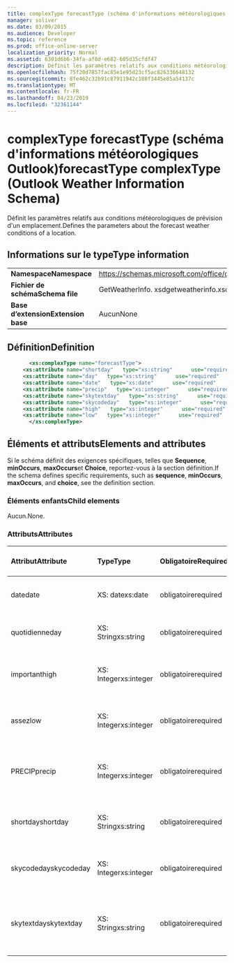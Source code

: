 ```yaml
---
title: complexType forecastType (schéma d'informations météorologiques Outlook)
manager: soliver
ms.date: 03/09/2015
ms.audience: Developer
ms.topic: reference
ms.prod: office-online-server
localization_priority: Normal
ms.assetid: 6301d6b6-34fa-af8d-e682-605d35cfdf47
description: Définit les paramètres relatifs aux conditions météorologiques de prévision d'un emplacement.
ms.openlocfilehash: 75f20d7857fac85e1e95d23cf5ac826336648132
ms.sourcegitcommit: 8fe462c32b91c87911942c188f3445e85a54137c
ms.translationtype: MT
ms.contentlocale: fr-FR
ms.lasthandoff: 04/23/2019
ms.locfileid: "32361144"
---
```

# <a name="forecasttype-complextype-outlook-weather-information-schema"></a><span data-ttu-id="22960-103">complexType forecastType (schéma d'informations météorologiques Outlook)</span><span class="sxs-lookup"><span data-stu-id="22960-103">forecastType complexType (Outlook Weather Information Schema)</span></span>

<span data-ttu-id="22960-104">Définit les paramètres relatifs aux conditions météorologiques de prévision d'un emplacement.</span><span class="sxs-lookup"><span data-stu-id="22960-104">Defines the parameters about the forecast weather conditions of a location.</span></span>
  
## <a name="type-information"></a><span data-ttu-id="22960-105">Informations sur le type</span><span class="sxs-lookup"><span data-stu-id="22960-105">Type information</span></span>

|||
|:-----|:-----|
|<span data-ttu-id="22960-106">**Namespace**</span><span class="sxs-lookup"><span data-stu-id="22960-106">**Namespace**</span></span> <br/> |https://schemas.microsoft.com/office/outlook/15/getweatherinfo.xsd  <br/> |
|<span data-ttu-id="22960-107">**Fichier de schéma**</span><span class="sxs-lookup"><span data-stu-id="22960-107">**Schema file**</span></span> <br/> |<span data-ttu-id="22960-108">GetWeatherInfo. xsd</span><span class="sxs-lookup"><span data-stu-id="22960-108">getweatherinfo.xsd</span></span>  <br/> |
|<span data-ttu-id="22960-109">**Base d’extension**</span><span class="sxs-lookup"><span data-stu-id="22960-109">**Extension base**</span></span> <br/> |<span data-ttu-id="22960-110">Aucun</span><span class="sxs-lookup"><span data-stu-id="22960-110">None</span></span>  <br/> |
   
## <a name="definition"></a><span data-ttu-id="22960-111">Définition</span><span class="sxs-lookup"><span data-stu-id="22960-111">Definition</span></span>

```XML
       <xs:complexType name="forecastType">
     <xs:attribute name="shortday"   type="xs:string"      use="required"     />
     <xs:attribute name="day"   type="xs:string"      use="required"     />
     <xs:attribute name="date"   type="xs:date"      use="required"     />
     <xs:attribute name="precip"   type="xs:integer"      use="required"     />
     <xs:attribute name="skytextday"   type="xs:string"      use="required"     />
     <xs:attribute name="skycodeday"   type="xs:integer"      use="required"     />
     <xs:attribute name="high"   type="xs:integer"      use="required"     />
     <xs:attribute name="low"   type="xs:integer"      use="required"     />
       </xs:complexType>

```

## <a name="elements-and-attributes"></a><span data-ttu-id="22960-112">Éléments et attributs</span><span class="sxs-lookup"><span data-stu-id="22960-112">Elements and attributes</span></span>

<span data-ttu-id="22960-113">Si le schéma définit des exigences spécifiques, telles que **Sequence**, **minOccurs**, **maxOccurs**et **Choice**, reportez-vous à la section définition.</span><span class="sxs-lookup"><span data-stu-id="22960-113">If the schema defines specific requirements, such as **sequence**, **minOccurs**, **maxOccurs**, and **choice**, see the definition section.</span></span> 
  
### <a name="child-elements"></a><span data-ttu-id="22960-114">Éléments enfants</span><span class="sxs-lookup"><span data-stu-id="22960-114">Child elements</span></span>

<span data-ttu-id="22960-115">Aucun.</span><span class="sxs-lookup"><span data-stu-id="22960-115">None.</span></span>
  
### <a name="attributes"></a><span data-ttu-id="22960-116">Attributs</span><span class="sxs-lookup"><span data-stu-id="22960-116">Attributes</span></span>

|<span data-ttu-id="22960-117">**Attribut**</span><span class="sxs-lookup"><span data-stu-id="22960-117">**Attribute**</span></span>|<span data-ttu-id="22960-118">**Type**</span><span class="sxs-lookup"><span data-stu-id="22960-118">**Type**</span></span>|<span data-ttu-id="22960-119">**Obligatoire**</span><span class="sxs-lookup"><span data-stu-id="22960-119">**Required**</span></span>|<span data-ttu-id="22960-120">**Description**</span><span class="sxs-lookup"><span data-stu-id="22960-120">**Description**</span></span>|<span data-ttu-id="22960-121">**Valeurs possibles**</span><span class="sxs-lookup"><span data-stu-id="22960-121">**Possible values**</span></span>|
|:-----|:-----|:-----|:-----|:-----|
|<span data-ttu-id="22960-122">date</span><span class="sxs-lookup"><span data-stu-id="22960-122">date</span></span>  <br/> |<span data-ttu-id="22960-123">XS: date</span><span class="sxs-lookup"><span data-stu-id="22960-123">xs:date</span></span>  <br/> |<span data-ttu-id="22960-124">obligatoire</span><span class="sxs-lookup"><span data-stu-id="22960-124">required</span></span>  <br/> |<span data-ttu-id="22960-125">Indique la date de la prévision.</span><span class="sxs-lookup"><span data-stu-id="22960-125">Specifies the date for the forecast.</span></span>  <br/> |<span data-ttu-id="22960-126">Une valeur de type xs: date</span><span class="sxs-lookup"><span data-stu-id="22960-126">A value of the type xs:date</span></span>  <br/> |
|<span data-ttu-id="22960-127">quotidienne</span><span class="sxs-lookup"><span data-stu-id="22960-127">day</span></span>  <br/> |<span data-ttu-id="22960-128">XS: String</span><span class="sxs-lookup"><span data-stu-id="22960-128">xs:string</span></span>  <br/> |<span data-ttu-id="22960-129">obligatoire</span><span class="sxs-lookup"><span data-stu-id="22960-129">required</span></span>  <br/> |<span data-ttu-id="22960-130">Spécifie un jour pour la prévision.</span><span class="sxs-lookup"><span data-stu-id="22960-130">Specifies a day for the forecast.</span></span>  <br/> |<span data-ttu-id="22960-131">Une valeur du type xs: String</span><span class="sxs-lookup"><span data-stu-id="22960-131">A value of the type xs:string</span></span>  <br/> |
|<span data-ttu-id="22960-132">important</span><span class="sxs-lookup"><span data-stu-id="22960-132">high</span></span>  <br/> |<span data-ttu-id="22960-133">XS: Integer</span><span class="sxs-lookup"><span data-stu-id="22960-133">xs:integer</span></span>  <br/> |<span data-ttu-id="22960-134">obligatoire</span><span class="sxs-lookup"><span data-stu-id="22960-134">required</span></span>  <br/> |<span data-ttu-id="22960-135">Spécifie la température la plus élevée prévue.</span><span class="sxs-lookup"><span data-stu-id="22960-135">Specifies the forecasted highest temperature.</span></span>  <br/> |<span data-ttu-id="22960-136">Valeur de type xs: Integer</span><span class="sxs-lookup"><span data-stu-id="22960-136">A value of the type xs:integer</span></span>  <br/> |
|<span data-ttu-id="22960-137">assez</span><span class="sxs-lookup"><span data-stu-id="22960-137">low</span></span>  <br/> |<span data-ttu-id="22960-138">XS: Integer</span><span class="sxs-lookup"><span data-stu-id="22960-138">xs:integer</span></span>  <br/> |<span data-ttu-id="22960-139">obligatoire</span><span class="sxs-lookup"><span data-stu-id="22960-139">required</span></span>  <br/> |<span data-ttu-id="22960-140">Spécifie la température minimale prévue.</span><span class="sxs-lookup"><span data-stu-id="22960-140">Specifies the forecasted lowest temperature.</span></span>  <br/> |<span data-ttu-id="22960-141">Valeur de type xs: Integer</span><span class="sxs-lookup"><span data-stu-id="22960-141">A value of the type xs:integer</span></span>  <br/> |
|<span data-ttu-id="22960-142">PRECIP</span><span class="sxs-lookup"><span data-stu-id="22960-142">precip</span></span>  <br/> |<span data-ttu-id="22960-143">XS: Integer</span><span class="sxs-lookup"><span data-stu-id="22960-143">xs:integer</span></span>  <br/> |<span data-ttu-id="22960-144">obligatoire</span><span class="sxs-lookup"><span data-stu-id="22960-144">required</span></span>  <br/> |<span data-ttu-id="22960-145">Indique le pourcentage de probabilité de précipitation.</span><span class="sxs-lookup"><span data-stu-id="22960-145">Specifies the percentage possibility of precipitation.</span></span>  <br/> |<span data-ttu-id="22960-146">Valeur de type xs: Integer</span><span class="sxs-lookup"><span data-stu-id="22960-146">A value of the type xs:integer</span></span>  <br/> |
|<span data-ttu-id="22960-147">shortday</span><span class="sxs-lookup"><span data-stu-id="22960-147">shortday</span></span>  <br/> |<span data-ttu-id="22960-148">XS: String</span><span class="sxs-lookup"><span data-stu-id="22960-148">xs:string</span></span>  <br/> |<span data-ttu-id="22960-149">obligatoire</span><span class="sxs-lookup"><span data-stu-id="22960-149">required</span></span>  <br/> |<span data-ttu-id="22960-150">Spécifie un jour sous forme abrégée.</span><span class="sxs-lookup"><span data-stu-id="22960-150">Specifies a day in abbreviated form.</span></span>  <br/> |<span data-ttu-id="22960-151">Une valeur du type xs: String</span><span class="sxs-lookup"><span data-stu-id="22960-151">A value of the type xs:string</span></span>  <br/> |
|<span data-ttu-id="22960-152">skycodeday</span><span class="sxs-lookup"><span data-stu-id="22960-152">skycodeday</span></span>  <br/> |<span data-ttu-id="22960-153">XS: Integer</span><span class="sxs-lookup"><span data-stu-id="22960-153">xs:integer</span></span>  <br/> |<span data-ttu-id="22960-154">obligatoire</span><span class="sxs-lookup"><span data-stu-id="22960-154">required</span></span>  <br/> |<span data-ttu-id="22960-155">Spécifie un code pour les conditions prévues.</span><span class="sxs-lookup"><span data-stu-id="22960-155">Specifies a code for the forecasted conditions.</span></span>  <br/> |<span data-ttu-id="22960-156">Valeur de type xs: Integer</span><span class="sxs-lookup"><span data-stu-id="22960-156">A value of the type xs:integer</span></span>  <br/> |
|<span data-ttu-id="22960-157">skytextday</span><span class="sxs-lookup"><span data-stu-id="22960-157">skytextday</span></span>  <br/> |<span data-ttu-id="22960-158">XS: String</span><span class="sxs-lookup"><span data-stu-id="22960-158">xs:string</span></span>  <br/> |<span data-ttu-id="22960-159">obligatoire</span><span class="sxs-lookup"><span data-stu-id="22960-159">required</span></span>  <br/> |<span data-ttu-id="22960-160">Spécifie un à deux mots qui décrivent les conditions prévues.</span><span class="sxs-lookup"><span data-stu-id="22960-160">Specifies one to two words that describe the forecasted conditions.</span></span>  <br/> |<span data-ttu-id="22960-161">Une valeur du type xs: String</span><span class="sxs-lookup"><span data-stu-id="22960-161">A value of the type xs:string</span></span>  <br/> |
   


